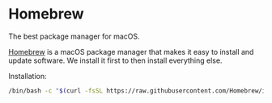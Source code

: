 # Homebrew

The best package manager for macOS.

[Homebrew](https://brew.sh/) is a macOS package manager that makes it easy to install and update software. We install it first to then install everything else.

Installation:

```bash
/bin/bash -c "$(curl -fsSL https://raw.githubusercontent.com/Homebrew/install/HEAD/install.sh)"
```
